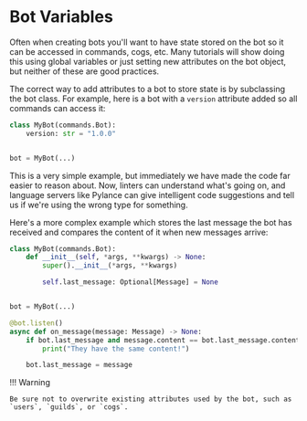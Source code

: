 # Bot Variables

Often when creating bots you'll want to have state stored on the bot so it can be accessed in commands, cogs, etc. Many tutorials will show doing this using global variables or just setting new attributes on the bot object, but neither of these are good practices.

The correct way to add attributes to a bot to store state is by subclassing the bot class. For example, here is a bot with a `version` attribute added so all commands can access it:

```py
class MyBot(commands.Bot):
    version: str = "1.0.0"


bot = MyBot(...)
```

This is a very simple example, but immediately we have made the code far easier to reason about. Now, linters can understand what's going on, and language servers like Pylance can give intelligent code suggestions and tell us if we're using the wrong type for something.

Here's a more complex example which stores the last message the bot has received and compares the content of it when new messages arrive:

```py
class MyBot(commands.Bot):
    def __init__(self, *args, **kwargs) -> None:
        super().__init__(*args, **kwargs)

        self.last_message: Optional[Message] = None


bot = MyBot(...)

@bot.listen()
async def on_message(message: Message) -> None:
    if bot.last_message and message.content == bot.last_message.content:
        print("They have the same content!")

    bot.last_message = message
```

!!! Warning

    Be sure not to overwrite existing attributes used by the bot, such as `users`, `guilds`, or `cogs`.
